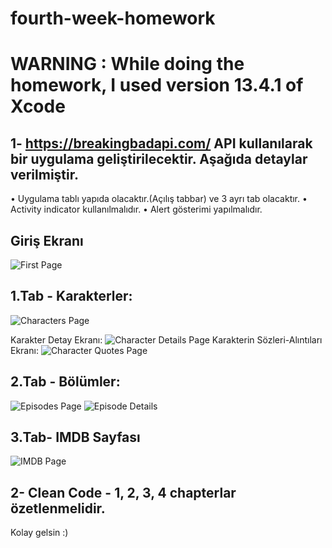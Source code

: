 # fourth-week-homework

# WARNING : While doing the homework, I used version 13.4.1 of Xcode 

1- https://breakingbadapi.com/  API kullanılarak bir uygulama geliştirilecektir. Aşağıda detaylar verilmiştir.
--

• Uygulama tablı yapıda olacaktır.(Açılış tabbar) ve 3 ayrı tab olacaktır.
• Activity indicator kullanılmalıdır.
• Alert gösterimi yapılmalıdır.

## Giriş Ekranı

![First Page](/Users/mehmetbicici/fourth-week-homework-MehmetBicici/Images/firstPage.png)
## 1.Tab - Karakterler:

![Characters Page](/Users/mehmetbicici/fourth-week-homework-MehmetBicici/Images/chars.png)

Karakter Detay Ekranı:
![Character Details Page](/Users/mehmetbicici/fourth-week-homework-MehmetBicici/Images/charDetails.png)
Karakterin Sözleri-Alıntıları Ekranı:
![Character Quotes Page](/Users/mehmetbicici/fourth-week-homework-MehmetBicici/Images/charDetails/charQuotes.png)

## 2.Tab - Bölümler:
![Episodes Page](/Users/mehmetbicici/fourth-week-homework-MehmetBicici/Images/charDetails/episodes.png)
![Episode Details](/Users/mehmetbicici/fourth-week-homework-MehmetBicici/Images/charDetails/episodeDetail.png)

## 3.Tab- IMDB Sayfası
 
![IMDB Page](/Users/mehmetbicici/fourth-week-homework-MehmetBicici/Images/charDetails/imdb.png)

2- Clean Code - 1, 2, 3, 4 chapterlar özetlenmelidir.
--

Kolay gelsin :)
